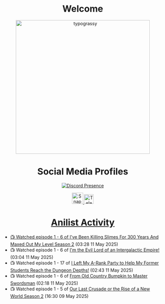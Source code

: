 <div align="center">

# Welcome
<a href="https://github.com/kawarimidoll/typograssy">
    <img alt="typograssy" src="https://typograssy.deno.dev/api?text=%E3%82%88%E3%81%86%E3%81%93%E3%81%9D%E3%81%BF%E3%81%AA%E3%81%95%E3%82%93%20-%20Sheby--&&l0=none&l1=82d9d0&l2=027353&l3=038c4c&l4=01402e&bg=none&frame=none&speed=100&comment=" width="421.99">
</a>

</div>

<div align="center">

# Social Media Profiles

[![Discord Presence](https://lanyard.cnrad.dev/api/612532963938271232)](https://discord.com/users/612532963938271232)


<a href="https://www.snapchat.com/add/a.sheby" title="Snapchat Profile">
    <img src="https://www.freepnglogos.com/uploads/snapchat-logo-png-0.png" width="35" alt="Snapchat Logo" />


<a href="https://t.me/ASheby" title="Telegram Profile">
    <img src="https://www.freepnglogos.com/uploads/telegram-logo-png-0.png" width="30" alt="Telegram Logo" />


</div>

<div align="center">

# Anilist Activity

</div>

<!-- ANILIST_ACTIVITY:start -->

-   📺 Watched episode 1 - 6 of [I've Been Killing Slimes For 300 Years And Maxed Out My Level Season 2](https://anilist.co/anime/143337) (03:28 11 May 2025)
-   📺 Watched episode 1 - 6 of [I'm the Evil Lord of an Intergalactic Empire!](https://anilist.co/anime/183274) (03:04 11 May 2025)
-   📺 Watched episode 1 - 17 of [I Left My A-Rank Party to Help My Former Students Reach the Dungeon Depths!](https://anilist.co/anime/180812) (02:43 11 May 2025)
-   📺 Watched episode 1 - 6 of [From Old Country Bumpkin to Master Swordsman](https://anilist.co/anime/179955) (02:18 11 May 2025)
-   📺 Watched episode 1 - 5 of [Our Last Crusade or the Rise of a New World Season 2](https://anilist.co/anime/139825) (16:30 09 May 2025)

<!-- ANILIST_ACTIVITY:end -->
